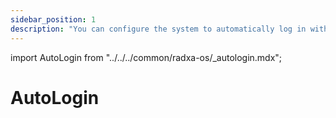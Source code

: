 ```yaml
---
sidebar_position: 1
description: "You can configure the system to automatically log in without having to enter a password!"
---
```


import AutoLogin from "../../../common/radxa-os/\_autologin.mdx";

# AutoLogin

<AutoLogin />
